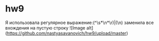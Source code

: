  # hw9
Я использовала регулярное выражение:(^\s*\n*\r)|(\n) заменила все вхождения на пустую строку
![Image alt] (https://github.com/nastyasavanovich/hw9/upload/master) 

